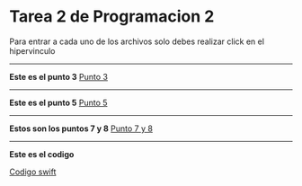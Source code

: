 # Tarea 2 de Programacion 2 
Para entrar a cada uno de los archivos solo debes realizar click en el hipervinculo
 

___  

**Este es el punto 3**
 [Punto 3](https://github.com/Farcuto/programacion_tarea2/blob/main/Punto3.txt)
___

**Este es el punto 5**
 [Punto 5](https://github.com/Farcuto/programacion_tarea2/blob/main/Punto5.txt)
___

**Estos son los puntos 7 y 8**
 [Punto 7 y 8](https://github.com/Farcuto/programacion_tarea2/blob/main/Punto7y8.txt)

___

**Este es el codigo**

[Codigo swift](https://github.com/Farcuto/programacion_tarea2/blob/main/Romanos.swift)
